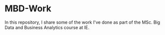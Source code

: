 # MBD-Work
In this repository, I share some of the work I've done as part of the MSc. Big Data and Business Analytics course at IE. 
